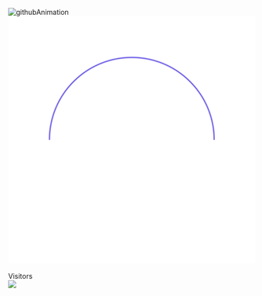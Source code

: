 <!-- ![visitors](https://visitor-badge.glitch.me/badge?page_id=Sankhadip-Roy&left_color=green&right_color=red)
![visitors](https://visitor-badge.laobi.icu/badge?page_id=Sankhadip-Roy.Sankhadip-Roy)
 -->
 ![githubAnimation](https://user-images.githubusercontent.com/91897336/214821645-4d8d2d6e-1a75-42fc-be40-3e8851498b0c.gif)
  <a href=#><img src="animation.svg"></a>
<p align="left"> 
  Visitors <br>
  <img src="https://profile-counter.glitch.me/Sankhadip-Roy/count.svg" />
</p>
